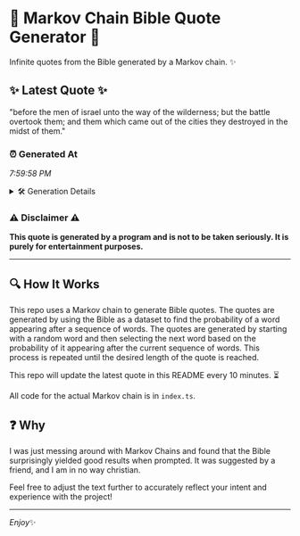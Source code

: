 # 📖 Markov Chain Bible Quote Generator 📖

Infinite quotes from the Bible generated by a Markov chain. ✨

## ✨ Latest Quote ✨
"before the men of israel unto the way of the wilderness; but the battle overtook them; and them which came out of the cities they destroyed in the midst of them."

### ⏰ Generated At
*7:59:58 PM*

<details>
    <summary>🛠️ Generation Details</summary>
    <p>
        <strong>🌱 Seed:</strong> before<br>
        <strong>🔄 Iterations:</strong> 30<br>
        <strong>📜 Context History:</strong><br>[ before ]: the<br>[ before, the ]: men<br>[ before, the, men ]: of<br>[ before, the, men, of ]: israel<br>[ before, the, men, of, israel ]: unto<br>[ before, the, men, of, israel, unto ]: the<br>[ the, men, of, israel, unto, the ]: way<br>[ men, of, israel, unto, the, way ]: of<br>[ of, israel, unto, the, way, of ]: the<br>[ israel, unto, the, way, of, the ]: wilderness;<br>[ unto, the, way, of, the, wilderness; ]: but<br>[ the, way, of, the, wilderness;, but ]: the<br>[ way, of, the, wilderness;, but, the ]: battle<br>[ of, the, wilderness;, but, the, battle ]: overtook<br>[ the, wilderness;, but, the, battle, overtook ]: them;<br>[ wilderness;, but, the, battle, overtook, them; ]: and<br>[ but, the, battle, overtook, them;, and ]: them<br>[ the, battle, overtook, them;, and, them ]: which<br>[ battle, overtook, them;, and, them, which ]: came<br>[ overtook, them;, and, them, which, came ]: out<br>[ them;, and, them, which, came, out ]: of<br>[ and, them, which, came, out, of ]: the<br>[ them, which, came, out, of, the ]: cities<br>[ which, came, out, of, the, cities ]: they<br>[ came, out, of, the, cities, they ]: destroyed<br>[ out, of, the, cities, they, destroyed ]: in<br>[ of, the, cities, they, destroyed, in ]: the<br>[ the, cities, they, destroyed, in, the ]: midst<br>[ cities, they, destroyed, in, the, midst ]: of<br>[ they, destroyed, in, the, midst, of ]: them.<br>
    </p>
</details>

### ⚠️ Disclaimer ⚠️
**This quote is generated by a program and is not to be taken seriously. It is purely for entertainment purposes.**

---

## 🔍 How It Works

This repo uses a Markov chain to generate Bible quotes. The quotes are generated by using the Bible as a dataset to find the probability of a word appearing after a sequence of words. The quotes are generated by starting with a random word and then selecting the next word based on the probability of it appearing after the current sequence of words. This process is repeated until the desired length of the quote is reached.

This repo will update the latest quote in this README every 10 minutes. ⏳

All code for the actual Markov chain is in `index.ts`.

## ❓ Why

I was just messing around with Markov Chains and found that the Bible surprisingly yielded good results when prompted. 
It was suggested by a friend, and I am in no way christian.

Feel free to adjust the text further to accurately reflect your intent and experience with the project!

---

*Enjoy*✨
